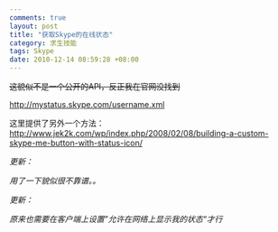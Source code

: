 ```yaml
---
comments: true
layout: post
title: "获取Skype的在线状态"
category: 求生技能
tags: Skype
date: 2010-12-14 08:59:28 +08:00
---
```

<s>这貌似不是一个公开的API，反正我在官网没找到</s>

http://mystatus.skype.com/username.xml

这里提供了另外一个方法：http://www.jek2k.com/wp/index.php/2008/02/08/building-a-custom-skype-me-button-with-status-icon/

*更新：*

*用了一下貌似很不靠谱。。*

*更新：*

*原来也需要在客户端上设置”允许在网络上显示我的状态“才行*
